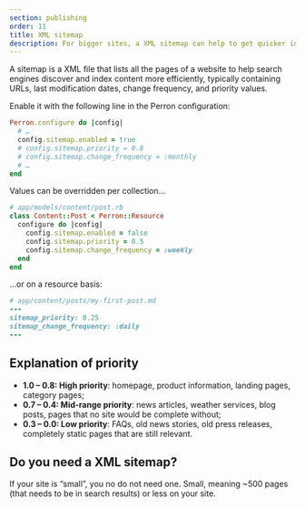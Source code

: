 ```yaml
---
section: publishing
order: 11
title: XML sitemap
description: For bigger sites, a XML sitemap can help to get quicker indexed.
---
```



A sitemap is a XML file that lists all the pages of a website to help search engines discover and index content more efficiently, typically containing URLs, last modification dates, change frequency, and priority values.

Enable it with the following line in the Perron configuration:
```ruby
Perron.configure do |config|
  # …
  config.sitemap.enabled = true
  # config.sitemap.priority = 0.8
  # config.sitemap.change_frequency = :monthly
  # …
end
```

Values can be overridden per collection…
```ruby
# app/models/content/post.rb
class Content::Post < Perron::Resource
  configure do |config|
    config.sitemap.enabled = false
    config.sitemap.priority = 0.5
    config.sitemap.change_frequency = :weekly
  end
end
```

…or on a resource basis:
```ruby
# app/content/posts/my-first-post.md
---
sitemap_priority: 0.25
sitemap_change_frequency: :daily
---
```


## Explanation of priority

- **1.0 – 0.8: High priority**: homepage, product information, landing pages, category pages;
- **0.7 – 0.4: Mid-range priority**: news articles, weather services, blog posts, pages that no site would be complete without;
- **0.3 – 0.0: Low priority**: FAQs, old news stories, old press releases, completely static pages that are still relevant.


## Do you need a XML sitemap?

If your site is “small”, you no do not need one. Small, meaning ~500 pages (that needs to be in search results) or less on your site.
